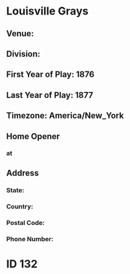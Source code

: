 # Louisville Grays
## Venue: 
## Division: 
## First Year of Play: 1876
## Last Year of Play: 1877
## Timezone: America/New_York
## Home Opener
###  at 
## Address
### 
### State: 
### Country: 
### Postal Code: 
### Phone Number: 
# ID 132